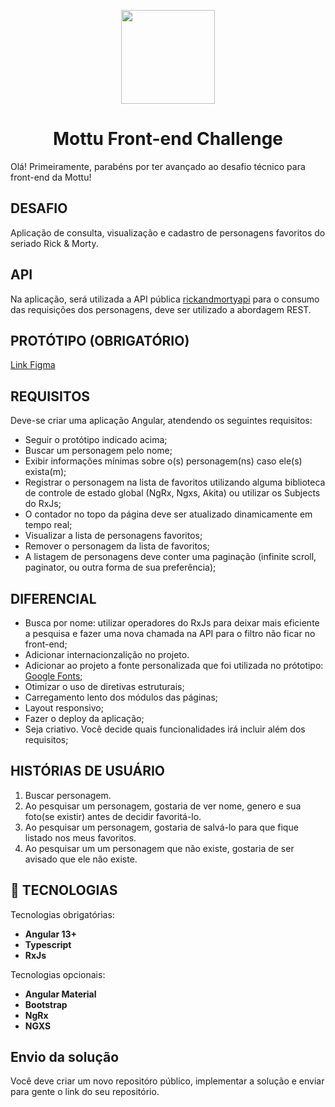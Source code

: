 <p align="center"><img src="https://mottu.com.br/wp-content/uploads/2022/02/Mottu-grupo-verde-horizontal.png" width="150" /></p>
<h1 align="center">Mottu Front-end Challenge</h1>

Olá!
Primeiramente, parabéns por ter avançado ao desafio técnico para front-end da Mottu!

## DESAFIO

<p>
  Aplicação de consulta, visualização e cadastro de personagens favoritos do seriado Rick & Morty.
</p>

## API

Na aplicação, será utilizada a API pública [rickandmortyapi](https://rickandmortyapi.com/documentation/#introduction) para o consumo das requisições dos personagens, deve ser utilizado a abordagem REST.

## PROTÓTIPO (OBRIGATÓRIO)

[Link Figma](https://www.figma.com/file/c8xS5wew3KBVVY62BS2imT/.%F0%9F%94%93-%5BInterno%5D-Teste-t%C3%A9cnico?type=design&node-id=1%3A210&mode=design&t=vHzykxexPvSxZoFk-1)

## REQUISITOS

Deve-se criar uma aplicação Angular, atendendo os seguintes requisitos:

- Seguir o protótipo indicado acima;
- Buscar um personagem pelo nome;
- Exibir informações mínimas sobre o(s) personagem(ns) caso ele(s) exista(m);
- Registrar o personagem na lista de favoritos utilizando alguma biblioteca de controle de estado global (NgRx, Ngxs, Akita) ou utilizar os Subjects do RxJs;
- O contador no topo da página deve ser atualizado dinamicamente em tempo real;
- Visualizar a lista de personagens favoritos;
- Remover o personagem da lista de favoritos;
- A listagem de personagens deve conter uma paginação (infinite scroll, paginator, ou outra forma de sua preferência);

## DIFERENCIAL

- Busca por nome: utilizar operadores do RxJs para deixar mais eficiente a pesquisa e fazer uma nova chamada na API para o filtro não ficar no front-end;
- Adicionar internacionzalição no projeto.
- Adicionar ao projeto a fonte personalizada que foi utilizada no prótotipo: [Google Fonts](https://fonts.google.com/share?selection.family=Creepster|Poppins);
- Otimizar o uso de diretivas estruturais;
- Carregamento lento dos módulos das páginas;
- Layout responsivo;
- Fazer o deploy da aplicação;
- Seja criativo. Você decide quais funcionalidades irá incluir além dos requisitos;

## HISTÓRIAS DE USUÁRIO

1. Buscar personagem.
2. Ao pesquisar um personagem, gostaria de ver nome, genero e sua foto(se existir) antes de decidir favoritá-lo.
3. Ao pesquisar um personagem, gostaria de salvá-lo para que fique listado nos meus favoritos.
4. Ao pesquisar um um personagem que não existe, gostaria de ser avisado que ele não existe.

## :rocket: TECNOLOGIAS

Tecnologias obrigatórias:

- **Angular 13+**
- **Typescript**
- **RxJs**

Tecnologias opcionais:

- **Angular Material**
- **Bootstrap**
- **NgRx**
- **NGXS**

## Envio da solução

Você deve criar um novo repositóro público, implementar a solução e enviar para gente o link do seu repositório.
